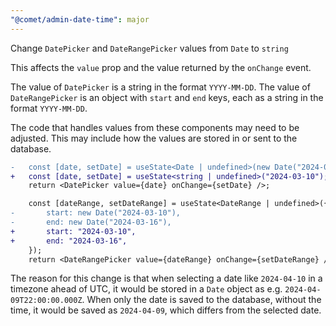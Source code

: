```yaml
---
"@comet/admin-date-time": major
---
```


Change `DatePicker` and `DateRangePicker` values from `Date` to `string`

This affects the `value` prop and the value returned by the `onChange` event.

The value of `DatePicker` is a string in the format `YYYY-MM-DD`.
The value of `DateRangePicker` is an object with `start` and `end` keys, each as a string in the format `YYYY-MM-DD`.

The code that handles values from these components may need to be adjusted.
This may include how the values are stored in or sent to the database.

```diff
-   const [date, setDate] = useState<Date | undefined>(new Date("2024-03-10"));
+   const [date, setDate] = useState<string | undefined>("2024-03-10");
    return <DatePicker value={date} onChange={setDate} />;
```

```diff
    const [dateRange, setDateRange] = useState<DateRange | undefined>({
-       start: new Date("2024-03-10"),
-       end: new Date("2024-03-16"),
+       start: "2024-03-10",
+       end: "2024-03-16",
    });
    return <DateRangePicker value={dateRange} onChange={setDateRange} />;
```

The reason for this change is that when selecting a date like `2024-04-10` in a timezone ahead of UTC, it would be stored in a `Date` object as e.g. `2024-04-09T22:00:00.000Z`. When only the date is saved to the database, without the time, it would be saved as `2024-04-09`, which differs from the selected date.
